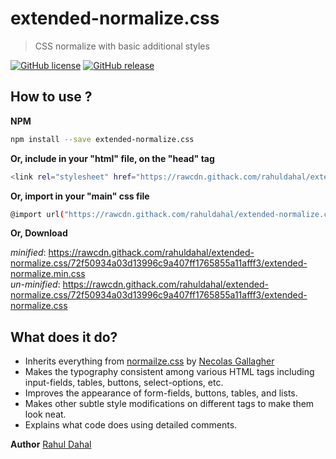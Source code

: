 # extended-normalize.css

> CSS normalize with basic additional styles

[![GitHub license](https://img.shields.io/badge/license-MIT-green)](https://github.com/rahuldahal/extended-normalize.css/blob/master/LICENSE)
[![GitHub release](https://img.shields.io/badge/release-v1.0.4-blue)](https://www.npmjs.com/package/extended-normalize.css)



## How to use ?

**NPM**

```sh
npm install --save extended-normalize.css
```

**Or, include in your "html" file, on the "head" tag**

```sh
<link rel="stylesheet" href="https://rawcdn.githack.com/rahuldahal/extended-normalize.css/72f50934a03d13996c9a407ff1765855a11afff3/extended-normalize.min.css">
```

**Or, import in your "main" css file**

```sh
@import url("https://rawcdn.githack.com/rahuldahal/extended-normalize.css/72f50934a03d13996c9a407ff1765855a11afff3/extended-normalize.min.css");
```

**Or, Download**

*minified*: https://rawcdn.githack.com/rahuldahal/extended-normalize.css/72f50934a03d13996c9a407ff1765855a11afff3/extended-normalize.min.css <br />
*un-minified*: https://rawcdn.githack.com/rahuldahal/extended-normalize.css/72f50934a03d13996c9a407ff1765855a11afff3/extended-normalize.css

## What does it do?

* Inherits everything from [normailze.css](http://necolas.github.io/normalize.css/) by [Necolas Gallagher](http://nicolasgallagher.com/)
* Makes the typography consistent among various HTML tags including input-fields, tables, buttons, select-options, etc.
* Improves the appearance of form-fields, buttons, tables, and lists.
* Makes other subtle style modifications on different tags to make them look neat.
* Explains what code does using detailed comments.

**Author**
[Rahul Dahal](http://rahudahal.com.np)

